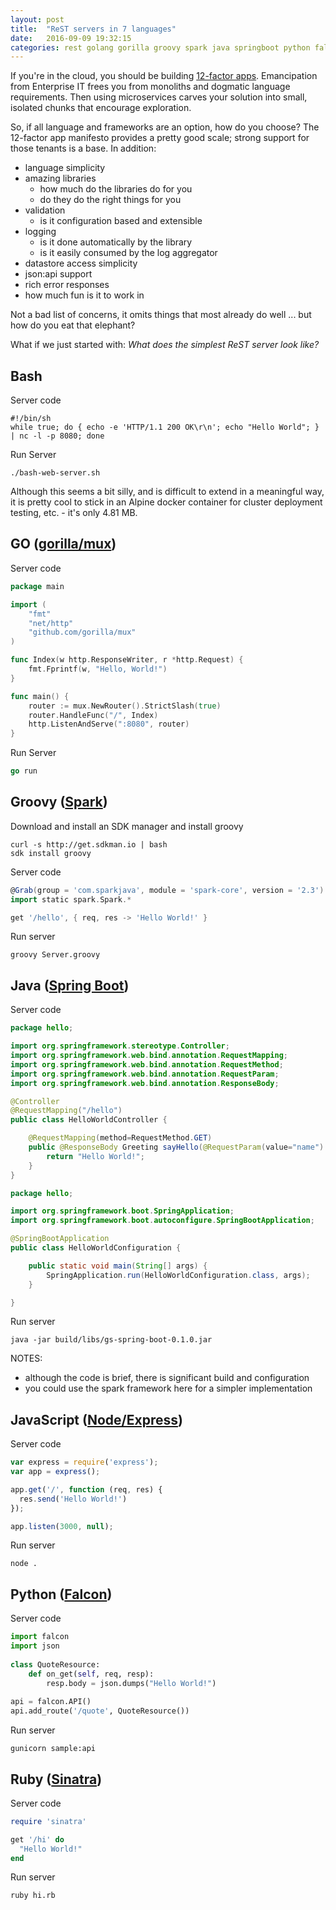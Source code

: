 ```yaml
---
layout: post
title:  "ReST servers in 7 languages"
date:   2016-09-09 19:32:15
categories: rest golang gorilla groovy spark java springboot python falcon ruby sinatra node express bash
---
```


If you're in the cloud, you should be building [12-factor apps](https://12factor.net/). Emancipation from Enterprise IT frees you from monoliths and dogmatic language requirements. Then using microservices carves your solution into small, isolated chunks that encourage exploration.

So, if all language and frameworks are an option, how do you choose? The 12-factor app manifesto provides a pretty good scale; strong support for those tenants is a base. In addition:

- language simplicity
- amazing libraries
    - how much do the libraries do for you
    - do they do the right things for you
- validation 
    - is it configuration based and extensible
- logging 
    - is it done automatically by the library
    - is it easily consumed by the log aggregator
- datastore access simplicity
- json:api support
- rich error responses
- how much fun is it to work in

Not a bad list of concerns, it omits things that most already do well ... but how do you eat that elephant?

What if we just started with: _What does the simplest ReST server look like?_

## Bash

Server code

```shell
#!/bin/sh
while true; do { echo -e 'HTTP/1.1 200 OK\r\n'; echo "Hello World"; } | nc -l -p 8080; done
```

Run Server

```shell
./bash-web-server.sh
```

Although this seems a bit silly, and is difficult to extend in a meaningful way, it is pretty cool to stick in an Alpine docker container for cluster deployment testing, etc. - it's only 4.81 MB.


## GO ([gorilla/mux](https://github.com/gorilla/mux))

Server code

```go
package main

import (
    "fmt"
    "net/http"
    "github.com/gorilla/mux"
)

func Index(w http.ResponseWriter, r *http.Request) {
    fmt.Fprintf(w, "Hello, World!")
}

func main() {
    router := mux.NewRouter().StrictSlash(true)
    router.HandleFunc("/", Index)
    http.ListenAndServe(":8080", router)
}
```

Run Server

```go
go run
```


## Groovy ([Spark](http://sparkjava.com/))

Download and install an SDK manager and install groovy

```
curl -s http://get.sdkman.io | bash
sdk install groovy
```

Server code

```groovy
@Grab(group = 'com.sparkjava', module = 'spark-core', version = '2.3')
import static spark.Spark.*

get '/hello', { req, res -> 'Hello World!' }
```

Run server

```
groovy Server.groovy
```


## Java ([Spring Boot]())

Server code

```java
package hello;

import org.springframework.stereotype.Controller;
import org.springframework.web.bind.annotation.RequestMapping;
import org.springframework.web.bind.annotation.RequestMethod;
import org.springframework.web.bind.annotation.RequestParam;
import org.springframework.web.bind.annotation.ResponseBody;

@Controller
@RequestMapping("/hello")
public class HelloWorldController {

    @RequestMapping(method=RequestMethod.GET)
    public @ResponseBody Greeting sayHello(@RequestParam(value="name") String name) {
        return "Hello World!";
    }
}
```

```java
package hello;

import org.springframework.boot.SpringApplication;
import org.springframework.boot.autoconfigure.SpringBootApplication;

@SpringBootApplication
public class HelloWorldConfiguration {

	public static void main(String[] args) {
		SpringApplication.run(HelloWorldConfiguration.class, args);
	}

}
```

Run server

```
java -jar build/libs/gs-spring-boot-0.1.0.jar
```

NOTES:

* although the code is brief, there is significant build and configuration
* you could use the spark framework here for a simpler implementation


## JavaScript ([Node/Express](http://expressjs.com/))

Server code

```js
var express = require('express');
var app = express();

app.get('/', function (req, res) {
  res.send('Hello World!')
});

app.listen(3000, null);
```

Run server

```
node .
```

## Python ([Falcon](http://falconframework.org/))

Server code

```python
import falcon
import json
 
class QuoteResource:
    def on_get(self, req, resp):
        resp.body = json.dumps("Hello World!")
 
api = falcon.API()
api.add_route('/quote', QuoteResource())
```

Run server

```
gunicorn sample:api
```


## Ruby ([Sinatra](http://www.sinatrarb.com/))

Server code

```ruby
require 'sinatra'

get '/hi' do
  "Hello World!"
end
```

Run server

```
ruby hi.rb
```

